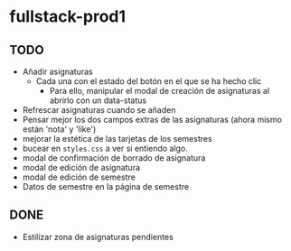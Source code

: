 # fullstack-prod1


## TODO
* Añadir asignaturas
    * Cada una con el estado del botón en el que se ha hecho clic
        * Para ello, manipular el modal de creación de asignaturas al abrirlo con un data-status
* Refrescar asignaturas cuando se añaden
* Pensar mejor los dos campos extras de las asignaturas (ahora mismo están 'nota' y 'like')
* mejorar la estética de las tarjetas de los semestres
* bucear en `styles.css` a ver si entiendo algo.
* modal de confirmación de borrado de asignatura
* modal de edición de asignatura
* modal de edición de semestre
* Datos de semestre en la página de semestre

## DONE
* Estilizar zona de asignaturas pendientes
